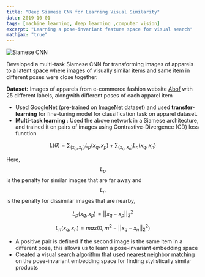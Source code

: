 ```yaml
---
title: "Deep Siamese CNN for Learning Visual Similarity"
date: 2019-10-01
tags: [machine learning, deep learning ,computer vision]
excerpt: "Learning a pose-invariant feature space for visual search"
mathjax: "true"
---
```


<img src="{{ site.url }}{{ site.baseurl }}/images/siamese.jpg" alt="Siamese CNN">

Developed a multi-task Siamese CNN for transforming images of apparels to a latent space where images of visually similar items and same item in different poses were close together. 

**Dataset:** Images of apparels from e-commerce fashion website [Abof](https://www.abof.com/) with 25 different labels, alongwith different poses of each apparel item
* Used GoogleNet (pre-trained on [ImageNet](http://www.image-net.org/) dataset) and used **transfer-learning** for fine-tuning model for classification task on apparel dataset.
* **Multi-task learning** : Used the above network in a Siamese architecture, and trained it on pairs of images using Contrastive-Divergence (CD) loss function

$$L(\theta) = \sum_{(x_{q}, x_{p})} L_{p}(x_{q},x_{p}) + \sum_{(x_{q}, x_{n})} L_{n}(x_{q},x_{n})$$

Here, $$L_{p}$$ is the penalty for similar images that are far away and $$L_{n}$$ is the penalty for dissimilar images that are nearby,

$$L_{p}(x_{q},x_{p}) = ||x_{q} - x_{p}||_{2}^{2}$$

$$L_{n}(x_{q},x_{n}) = max(0, m^{2} - ||x_{q} - x_{n}||_{2}^{2})$$



* A positive pair is defined if the second image is the same item in a different pose, this allows us to learn a pose-invariant embedding space
* Created a visual search algorithm that used nearest neighbor matching on the pose-invariant embedding space for finding stylistically similar products

